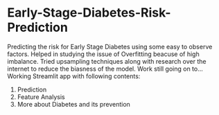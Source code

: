 # Early-Stage-Diabetes-Risk-Prediction
Predicting the risk for Early Stage Diabetes using some easy to observe factors. 
Helped in studying the issue of Overfitting beacuse of high imbalance.
Tried upsampling techniques along with research over the internet to reduce the biasness of the model.
Work still going on to...
Working Streamlit app with following contents:
1. Prediction
2. Feature Analysis
3. More about Diabetes and its prevention


